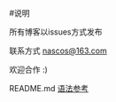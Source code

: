 #说明

所有博客以issues方式发布

联系方式
    nascos@163.com
   
    
欢迎合作 :)


README.md [语法参考](https://github.com/guodongxiaren/README )